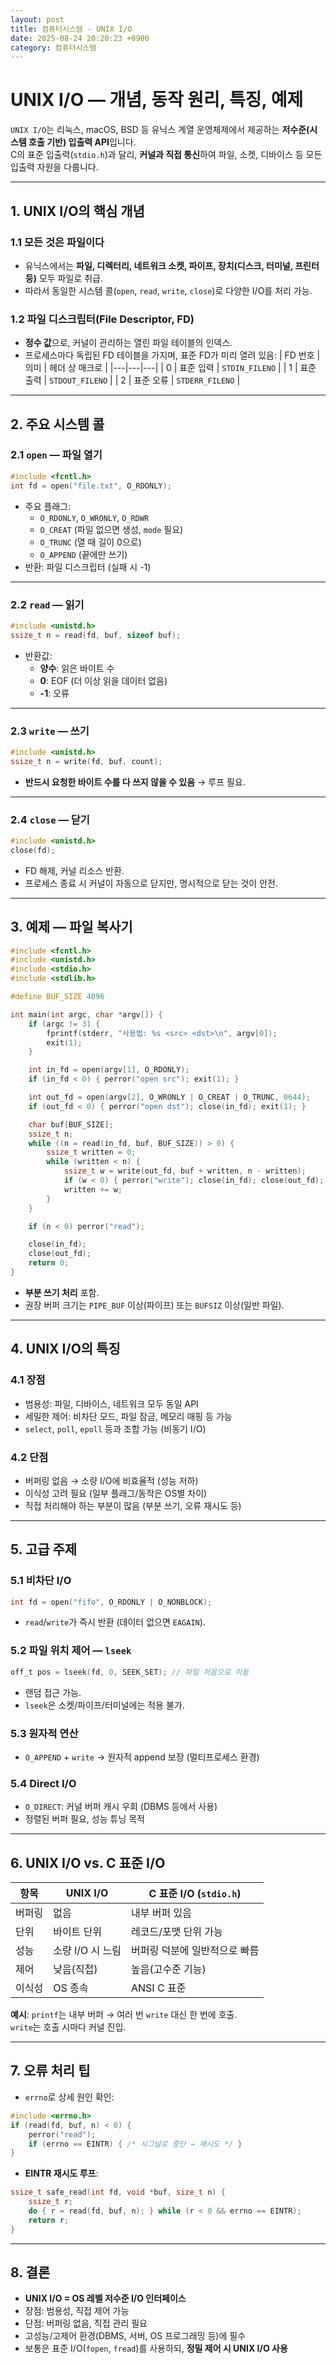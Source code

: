```yaml
---
layout: post
title: 컴퓨터시스템 - UNIX I/O
date: 2025-08-24 20:20:23 +0900
category: 컴퓨터시스템
---
```

# UNIX I/O — 개념, 동작 원리, 특징, 예제

`UNIX I/O`는 리눅스, macOS, BSD 등 유닉스 계열 운영체제에서 제공하는 **저수준(시스템 호출 기반) 입출력 API**입니다.  
C의 표준 입출력(`stdio.h`)과 달리, **커널과 직접 통신**하여 파일, 소켓, 디바이스 등 모든 입출력 자원을 다룹니다.

---

## 1. UNIX I/O의 핵심 개념

### 1.1 모든 것은 파일이다
- 유닉스에서는 **파일, 디렉터리, 네트워크 소켓, 파이프, 장치(디스크, 터미널, 프린터 등)** 모두 파일로 취급.
- 따라서 동일한 시스템 콜(`open`, `read`, `write`, `close`)로 다양한 I/O를 처리 가능.

### 1.2 파일 디스크립터(File Descriptor, FD)
- **정수 값**으로, 커널이 관리하는 열린 파일 테이블의 인덱스.
- 프로세스마다 독립된 FD 테이블을 가지며, 표준 FD가 미리 열려 있음:
  | FD 번호 | 의미 | 헤더 상 매크로 |
  |---|---|---|
  | 0 | 표준 입력 | `STDIN_FILENO` |
  | 1 | 표준 출력 | `STDOUT_FILENO` |
  | 2 | 표준 오류 | `STDERR_FILENO` |

---

## 2. 주요 시스템 콜

### 2.1 `open` — 파일 열기
```c
#include <fcntl.h>
int fd = open("file.txt", O_RDONLY);
```
- 주요 플래그:
  - `O_RDONLY`, `O_WRONLY`, `O_RDWR`
  - `O_CREAT` (파일 없으면 생성, `mode` 필요)
  - `O_TRUNC` (열 때 길이 0으로)
  - `O_APPEND` (끝에만 쓰기)
- 반환: 파일 디스크립터 (실패 시 -1)

---

### 2.2 `read` — 읽기
```c
#include <unistd.h>
ssize_t n = read(fd, buf, sizeof buf);
```
- 반환값:
  - **양수**: 읽은 바이트 수
  - **0**: EOF (더 이상 읽을 데이터 없음)
  - **-1**: 오류

---

### 2.3 `write` — 쓰기
```c
#include <unistd.h>
ssize_t n = write(fd, buf, count);
```
- **반드시 요청한 바이트 수를 다 쓰지 않을 수 있음** → 루프 필요.

---

### 2.4 `close` — 닫기
```c
#include <unistd.h>
close(fd);
```
- FD 해제, 커널 리소스 반환.
- 프로세스 종료 시 커널이 자동으로 닫지만, 명시적으로 닫는 것이 안전.

---

## 3. 예제 — 파일 복사기

```c
#include <fcntl.h>
#include <unistd.h>
#include <stdio.h>
#include <stdlib.h>

#define BUF_SIZE 4096

int main(int argc, char *argv[]) {
    if (argc != 3) {
        fprintf(stderr, "사용법: %s <src> <dst>\n", argv[0]);
        exit(1);
    }

    int in_fd = open(argv[1], O_RDONLY);
    if (in_fd < 0) { perror("open src"); exit(1); }

    int out_fd = open(argv[2], O_WRONLY | O_CREAT | O_TRUNC, 0644);
    if (out_fd < 0) { perror("open dst"); close(in_fd); exit(1); }

    char buf[BUF_SIZE];
    ssize_t n;
    while ((n = read(in_fd, buf, BUF_SIZE)) > 0) {
        ssize_t written = 0;
        while (written < n) {
            ssize_t w = write(out_fd, buf + written, n - written);
            if (w < 0) { perror("write"); close(in_fd); close(out_fd); exit(1); }
            written += w;
        }
    }

    if (n < 0) perror("read");

    close(in_fd);
    close(out_fd);
    return 0;
}
```
- **부분 쓰기 처리** 포함.
- 권장 버퍼 크기는 `PIPE_BUF` 이상(파이프) 또는 `BUFSIZ` 이상(일반 파일).

---

## 4. UNIX I/O의 특징

### 4.1 장점
- 범용성: 파일, 디바이스, 네트워크 모두 동일 API
- 세밀한 제어: 비차단 모드, 파일 잠금, 메모리 매핑 등 가능
- `select`, `poll`, `epoll` 등과 조합 가능 (비동기 I/O)

### 4.2 단점
- 버퍼링 없음 → 소량 I/O에 비효율적 (성능 저하)
- 이식성 고려 필요 (일부 플래그/동작은 OS별 차이)
- 직접 처리해야 하는 부분이 많음 (부분 쓰기, 오류 재시도 등)

---

## 5. 고급 주제

### 5.1 비차단 I/O
```c
int fd = open("fifo", O_RDONLY | O_NONBLOCK);
```
- `read`/`write`가 즉시 반환 (데이터 없으면 `EAGAIN`).

### 5.2 파일 위치 제어 — `lseek`
```c
off_t pos = lseek(fd, 0, SEEK_SET); // 파일 처음으로 이동
```
- 랜덤 접근 가능.
- `lseek`은 소켓/파이프/터미널에는 적용 불가.

### 5.3 원자적 연산
- `O_APPEND` + `write` → 원자적 append 보장 (멀티프로세스 환경)

### 5.4 Direct I/O
- `O_DIRECT`: 커널 버퍼 캐시 우회 (DBMS 등에서 사용)
- 정렬된 버퍼 필요, 성능 튜닝 목적

---

## 6. UNIX I/O vs. C 표준 I/O

| 항목 | UNIX I/O | C 표준 I/O (`stdio.h`) |
|---|---|---|
| 버퍼링 | 없음 | 내부 버퍼 있음 |
| 단위 | 바이트 단위 | 레코드/포맷 단위 가능 |
| 성능 | 소량 I/O 시 느림 | 버퍼링 덕분에 일반적으로 빠름 |
| 제어 | 낮음(직접) | 높음(고수준 기능) |
| 이식성 | OS 종속 | ANSI C 표준 |

**예시**: `printf`는 내부 버퍼 → 여러 번 `write` 대신 한 번에 호출.  
`write`는 호출 시마다 커널 진입.

---

## 7. 오류 처리 팁

- `errno`로 상세 원인 확인:
```c
#include <errno.h>
if (read(fd, buf, n) < 0) {
    perror("read");
    if (errno == EINTR) { /* 시그널로 중단 → 재시도 */ }
}
```
- **EINTR 재시도 루프**:
```c
ssize_t safe_read(int fd, void *buf, size_t n) {
    ssize_t r;
    do { r = read(fd, buf, n); } while (r < 0 && errno == EINTR);
    return r;
}
```

---

## 8. 결론

- **UNIX I/O = OS 레벨 저수준 I/O 인터페이스**
- 장점: 범용성, 직접 제어 가능
- 단점: 버퍼링 없음, 직접 관리 필요
- 고성능/고제어 환경(DBMS, 서버, OS 프로그래밍 등)에 필수
- 보통은 표준 I/O(`fopen`, `fread`)를 사용하되, **정밀 제어 시 UNIX I/O 사용**